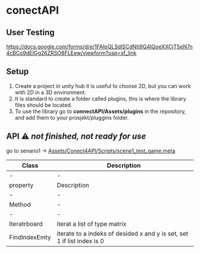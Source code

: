 # conectAPI

## User Testing

https://docs.google.com/forms/d/e/1FAIpQLSdlSCdNti9Q4IQoeXXCjT5eN7n4cBCo9dEIGg26ZRSO8FLEew/viewform?usp=sf_link

## Setup 

1. Create a project in unity hub it is useful to choose 2D, but you can work with 2D in a  3D environment.
2. It is standard to create a folder called plugins, this is where the library files should be located.
4. To use the library go to **connectAPI/Assets/plugins** in the repository, and add them to your prosjekt/pluggins folder.

## API :warning: _not finished, not ready for use_

go to senario1 -> [Assets/Conect4API/Scripts/scene1_test_game.meta](https://github.com/PerspectivCollection/conectAPI/tree/master/Assets/Conect4API/Scripts/senario1)



| Class | Description |
| - | - |
| - | - |
| property | Description |
| - | - |
| Method  | - |
| - | - |
| Iteratrboard  | iterat a list of type matrix  |
| FindIndexEmty  | iterate to a indeks of desided x and y is set, set 1 if list index is 0 |

